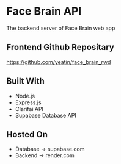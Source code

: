 # Face Brain API
The backend server of Face Brain web app
## Frontend Github Repositary
https://github.com/yeatin/face_brain_rwd
## Built With
* Node.js
* Express.js
* Clarifai API
* Supabase Database API
## Hosted On
* Database -> supabase.com
* Backend -> render.com